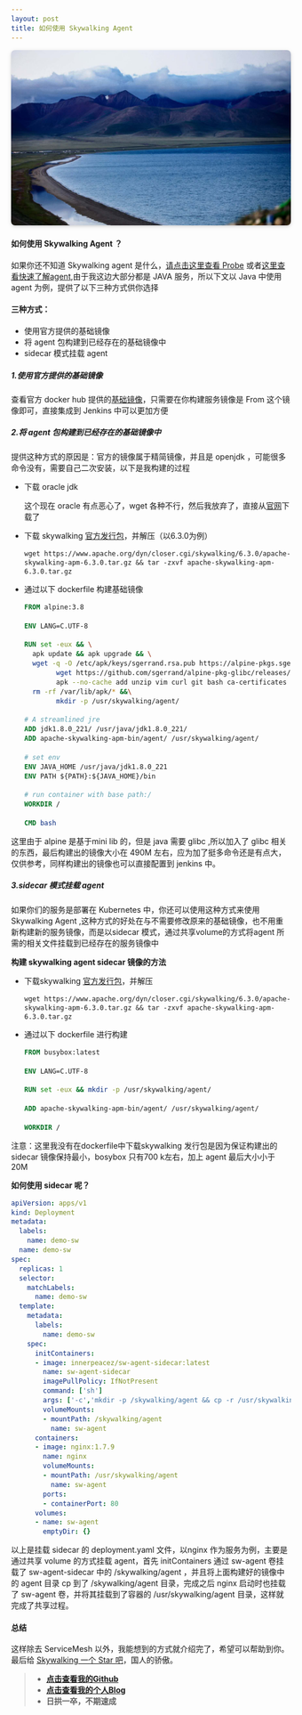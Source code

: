```yaml
---
layout: post
title: 如何使用 Skywalking Agent
---
```


<center>
    <img style="border-radius: 0.5125em;
    box-shadow: 0 2px 4px 0 rgba(34,36,38,.12),0 2px 10px 0 rgba(34,36,38,.08);"
    src="../images/8ddac59ce8c3a1e84abae501b7cab0b.jpg">
</center>

#### 如何使用 Skywalking Agent ？

如果你还不知道 Skywalking agent 是什么，[请点击这里查看 Probe](https://github.com/apache/skywalking/blob/master/docs/en/concepts-and-designs/README.md) 或者[这里查看快速了解agent](https://github.com/apache/skywalking/blob/master/docs/en/setup/service-agent/java-agent/README.md),由于我这边大部分都是 JAVA 服务，所以下文以 Java 中使用 agent 为例，提供了以下三种方式供你选择

#### 三种方式：

- 使用官方提供的基础镜像
- 将 agent 包构建到已经存在的基础镜像中
- sidecar 模式挂载 agent

##### 1.使用官方提供的基础镜像

查看官方 docker hub 提供的[基础镜像](https://hub.docker.com/r/apache/skywalking-base)，只需要在你构建服务镜像是 From 这个镜像即可，直接集成到 Jenkins 中可以更加方便

##### 2.将 agent 包构建到已经存在的基础镜像中

提供这种方式的原因是：官方的镜像属于精简镜像，并且是 openjdk ，可能很多命令没有，需要自己二次安装，以下是我构建的过程

- 下载 oracle jdk 

  这个现在 oracle 有点恶心了，wget 各种不行，然后我放弃了，直接从[官网](https://www.oracle.com/technetwork/java/javase/downloads/jdk8-downloads-2133151.html)下载了

- 下载 skywalking [官方发行包](https://www.apache.org/dyn/closer.cgi/skywalking/6.3.0/apache-skywalking-apm-6.3.0.tar.gz)，并解压（以6.3.0为例）

  ```shell
  wget https://www.apache.org/dyn/closer.cgi/skywalking/6.3.0/apache-skywalking-apm-6.3.0.tar.gz && tar -zxvf apache-skywalking-apm-6.3.0.tar.gz
  ```

- 通过以下 dockerfile 构建基础镜像

  ```dockerfile
  FROM alpine:3.8 
  
  ENV LANG=C.UTF-8
  
  RUN set -eux && \
  	apk update && apk upgrade && \
  	wget -q -O /etc/apk/keys/sgerrand.rsa.pub https://alpine-pkgs.sgerrand.com/sgerrand.rsa.pub &&\
          wget https://github.com/sgerrand/alpine-pkg-glibc/releases/download/2.30-r0/glibc-2.30-r0.apk &&\
          apk --no-cache add unzip vim curl git bash ca-certificates glibc-2.30-r0.apk file && \
  	rm -rf /var/lib/apk/* &&\
          mkdir -p /usr/skywalking/agent/
  
  # A streamlined jre
  ADD jdk1.8.0_221/ /usr/java/jdk1.8.0_221/
  ADD apache-skywalking-apm-bin/agent/ /usr/skywalking/agent/
  
  # set env
  ENV JAVA_HOME /usr/java/jdk1.8.0_221
  ENV PATH ${PATH}:${JAVA_HOME}/bin
  
  # run container with base path:/
  WORKDIR /
  
  CMD bash
  ```

这里由于 alpine 是基于mini lib 的，但是 java 需要 glibc ,所以加入了 glibc 相关的东西，最后构建出的镜像大小在 490M 左右，应为加了挺多命令还是有点大，仅供参考，同样构建出的镜像也可以直接配置到 jenkins 中。

##### 3.sidecar 模式挂载 agent

如果你们的服务是部署在 Kubernetes 中，你还可以使用这种方式来使用 Skywalking Agent ,这种方式的好处在与不需要修改原来的基础镜像，也不用重新构建新的服务镜像，而是以sidecar 模式，通过共享volume的方式将agent 所需的相关文件挂载到已经存在的服务镜像中

**构建 skywalking agent sidecar 镜像的方法**

- 下载skywalking [官方发行包](https://www.apache.org/dyn/closer.cgi/skywalking/6.3.0/apache-skywalking-apm-6.3.0.tar.gz)，并解压

  ```shell
  wget https://www.apache.org/dyn/closer.cgi/skywalking/6.3.0/apache-skywalking-apm-6.3.0.tar.gz && tar -zxvf apache-skywalking-apm-6.3.0.tar.gz
  ```

- 通过以下 dockerfile 进行构建

  ```dockerfile
  FROM busybox:latest 
  
  ENV LANG=C.UTF-8
  
  RUN set -eux && mkdir -p /usr/skywalking/agent/
  
  ADD apache-skywalking-apm-bin/agent/ /usr/skywalking/agent/
  
  WORKDIR /
  ```

注意：这里我没有在dockerfile中下载skywalking 发行包是因为保证构建出的 sidecar 镜像保持最小，bosybox 只有700 k左右，加上 agent 最后大小小于20M

**如何使用 sidecar 呢？**

```yaml
apiVersion: apps/v1
kind: Deployment
metadata:
  labels:
    name: demo-sw
  name: demo-sw
spec:
  replicas: 1
  selector:
    matchLabels:
      name: demo-sw
  template:
    metadata:
      labels:
        name: demo-sw
    spec:
      initContainers:
      - image: innerpeacez/sw-agent-sidecar:latest
        name: sw-agent-sidecar
        imagePullPolicy: IfNotPresent
        command: ['sh']
        args: ['-c','mkdir -p /skywalking/agent && cp -r /usr/skywalking/agent/* /skywalking/agent']
        volumeMounts:
        - mountPath: /skywalking/agent
          name: sw-agent
      containers:
      - image: nginx:1.7.9
        name: nginx
        volumeMounts:
        - mountPath: /usr/skywalking/agent
          name: sw-agent
        ports:
        - containerPort: 80
      volumes:
      - name: sw-agent
        emptyDir: {}
```

以上是挂载 sidecar 的 deployment.yaml 文件，以nginx 作为服务为例，主要是通过共享 volume 的方式挂载 agent，首先 initContainers 通过 sw-agent 卷挂载了 sw-agent-sidecar 中的 /skywalking/agent ，并且将上面构建好的镜像中的 agent 目录 cp 到了 /skywalking/agent 目录，完成之后 nginx 启动时也挂载了 sw-agent 卷，并将其挂载到了容器的 /usr/skywalking/agent 目录，这样就完成了共享过程。

#### 总结

这样除去 ServiceMesh 以外，我能想到的方式就介绍完了，希望可以帮助到你。最后给 [Skywalking 一个 Star 吧](https://github.com/apache/skywalking)，国人的骄傲。

> - [**点击查看我的Github**](https://github.com/innerpeacez)
> - [**点击查看我的个人Blog**](https://ipzgo.top)
> - **日拱一卒，不期速成**

